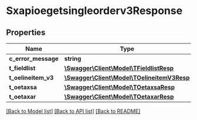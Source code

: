 # Sxapioegetsingleorderv3Response

## Properties
Name | Type | Description | Notes
------------ | ------------- | ------------- | -------------
**c_error_message** | **string** |  | [optional] 
**t_fieldlist** | [**\Swagger\Client\Model\TFieldlistResp**](TFieldlistResp.md) |  | [optional] 
**t_oelineitem_v3** | [**\Swagger\Client\Model\TOelineitemV3Resp**](TOelineitemV3Resp.md) |  | [optional] 
**t_oetaxsa** | [**\Swagger\Client\Model\TOetaxsaResp**](TOetaxsaResp.md) |  | [optional] 
**t_oetaxar** | [**\Swagger\Client\Model\TOetaxarResp**](TOetaxarResp.md) |  | [optional] 

[[Back to Model list]](../README.md#documentation-for-models) [[Back to API list]](../README.md#documentation-for-api-endpoints) [[Back to README]](../README.md)


